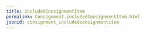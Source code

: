 ```yaml
---
title: includedConsignmentItem
permalink: Consignment.includedConsignmentItem.html
jsonid: consignment_includedconsignmentitem
---
```

